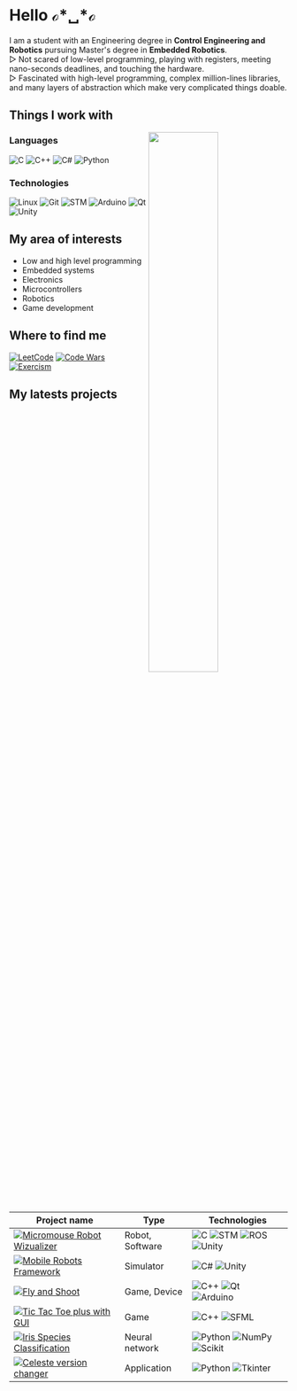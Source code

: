 <!--
**Wirgiliusz/Wirgiliusz** is a ✨ _special_ ✨ repository because its `README.md` (this file) appears on your GitHub profile.
-->
# Hello ℴ*␣*ℴ 
I am a student with an Engineering degree in **Control Engineering and Robotics** pursuing Master's degree in **Embedded Robotics**.  
▷ Not scared of low-level programming, playing with registers, meeting nano-seconds deadlines, and touching the hardware.  
▷ Fascinated with high-level programming, complex million-lines libraries, and many layers of abstraction which make very complicated things doable.  

## Things I work with

<img align="right" width="50%" src="https://github-readme-stats.vercel.app/api?username=Wirgiliusz&show_icons=true&count_private=true&theme=vision-friendly-dark">

### Languages
![C](https://img.shields.io/badge/-C-111?&logo=C)
![C++](https://img.shields.io/badge/-C++-111?&logo=c%2b%2b)
![C#](https://img.shields.io/badge/-C＃-111?&logo=c-sharp)
![Python](https://img.shields.io/badge/-Python-111?&logo=python)

### Technologies
![Linux](https://img.shields.io/badge/-Linux-111?&logo=Linux)
![Git](https://img.shields.io/badge/-Git-111?&logo=git)
![STM](https://img.shields.io/badge/-STM-111?&logo=STMicroelectronics)
![Arduino](https://img.shields.io/badge/-Arduino-111?&logo=Arduino)
![Qt](https://img.shields.io/badge/-Qt-111?&logo=qt)
![Unity](https://img.shields.io/badge/-Unity-111?&logo=Unity)



## My area of interests
- Low and high level programming
- Embedded systems
- Electronics
- Microcontrollers
- Robotics 
- Game development

## Where to find me
[![LeetCode](https://img.shields.io/badge/-LeetCode-111?&logo=LeetCode)](https://leetcode.com/Wirgiliusz/)
[![Code Wars](https://img.shields.io/badge/-Code_Wars-111?&logo=Codewars&logoColor=red)](https://www.codewars.com/users/Wirgiliusz)
[![Exercism](https://img.shields.io/badge/-Exercism-111?&logo=Exercism&logoColor=white)](https://exercism.io/profiles/Wirgiliusz)

## My latests projects
| Project name                                                                                                                                                                   | Type            | Technologies                                                                                                                                                                                                                      |
|--------------------------------------------------------------------------------------------------------------------------------------------------------------------------------|-----------------|-----------------------------------------------------------------------------------------------------------------------------------------------------------------------------------------------------------------------------------|
| [![Micromouse Robot Wizualizer](https://img.shields.io/badge/-Micromouse_Robot_Wizualizer-111?style=for-the-badge)](https://github.com/Wirgiliusz/Micromouse-Robot-Wizualizer) | Robot, Software | ![C](https://img.shields.io/badge/-C-111?&logo=C) ![STM](https://img.shields.io/badge/-STM-111?&logo=STMicroelectronics) ![ROS](https://img.shields.io/badge/-ROS-111?&logo=ROS) ![Unity](https://img.shields.io/badge/-RViZ-111) |
| [![Mobile Robots Framework](https://img.shields.io/badge/-Mobile_Robots_Framework-111?style=for-the-badge)](https://github.com/Wirgiliusz/Mobile-Robots-Framework)             | Simulator       | ![C#](https://img.shields.io/badge/-C＃-111?&logo=c-sharp) ![Unity](https://img.shields.io/badge/-Unity-111?&logo=Unity)                                                                                                          |
| [![Fly and Shoot](https://img.shields.io/badge/-Fly_and_Shoot-111?style=for-the-badge)](https://github.com/Wirgiliusz/FlyAndShoot)                                             | Game, Device    | ![C++](https://img.shields.io/badge/-C++-111?&logo=c%2b%2b) ![Qt](https://img.shields.io/badge/-Qt-111?&logo=qt) ![Arduino](https://img.shields.io/badge/-Arduino-111?&logo=Arduino)                                              |
| [![Tic Tac Toe plus with GUI](https://img.shields.io/badge/-Tic--Tac--Toe+_with_GUI-111?style=for-the-badge)](https://github.com/Wirgiliusz/Kolko_i_Krzyzyk_SFML)              | Game            | ![C++](https://img.shields.io/badge/-C++-111?&logo=c%2b%2b) ![SFML](https://img.shields.io/badge/-SFML-111?&logo=sfml)                                                                                                            |
| [![Iris Species Classification](https://img.shields.io/badge/-Iris_Species_Classification-111?style=for-the-badge)](https://github.com/Wirgiliusz/Iris-Species-Classification) | Neural network  | ![Python](https://img.shields.io/badge/-Python-111?&logo=python) ![NumPy](https://img.shields.io/badge/-NumPy-111?&logo=numpy) ![Scikit](https://img.shields.io/badge/-scikit-111?&logo=scikit-learn)                             |
| [![Celeste version changer](https://img.shields.io/badge/-Celeste_version_changer-111?style=for-the-badge)](https://github.com/Wirgiliusz/Celeste_version_changer)             | Application     | ![Python](https://img.shields.io/badge/-Python-111?&logo=python) ![Tkinter](https://img.shields.io/badge/-Tkinter-111)                                                                                                            |
